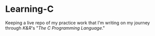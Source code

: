 # Learning-C

Keeping a live repo of my practice work that I'm writing on my journey through *K&R*'s "*The C Programming Language*."
